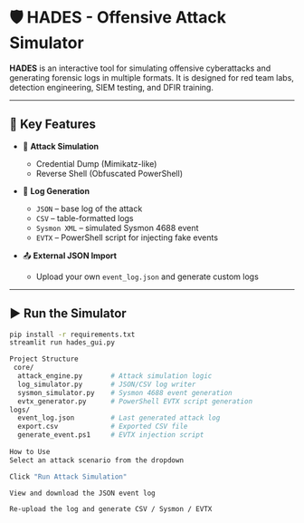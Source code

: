  # 🛡️ HADES - Offensive Attack Simulator

**HADES** is an interactive tool for simulating offensive cyberattacks and generating forensic logs in multiple formats. It is designed for red team labs, detection engineering, SIEM testing, and DFIR training.

---

## 🔧 Key Features

- 🎯 **Attack Simulation**
  - Credential Dump (Mimikatz-like)
  - Reverse Shell (Obfuscated PowerShell)

- 📄 **Log Generation**
  - `JSON` – base log of the attack
  - `CSV` – table-formatted logs
  - `Sysmon XML` – simulated Sysmon 4688 event
  - `EVTX` – PowerShell script for injecting fake events

- 📤 **External JSON Import**
  - Upload your own `event_log.json` and generate custom logs

---

## ▶️ Run the Simulator

```bash
pip install -r requirements.txt
streamlit run hades_gui.py

Project Structure
 core/
  attack_engine.py       # Attack simulation logic
  log_simulator.py       # JSON/CSV log writer
  sysmon_simulator.py    # Sysmon 4688 event generation
  evtx_generator.py      # PowerShell EVTX script generation
logs/
  event_log.json         # Last generated attack log
  export.csv             # Exported CSV file
  generate_event.ps1     # EVTX injection script
  
How to Use
Select an attack scenario from the dropdown

Click "Run Attack Simulation"

View and download the JSON event log

Re-upload the log and generate CSV / Sysmon / EVTX
